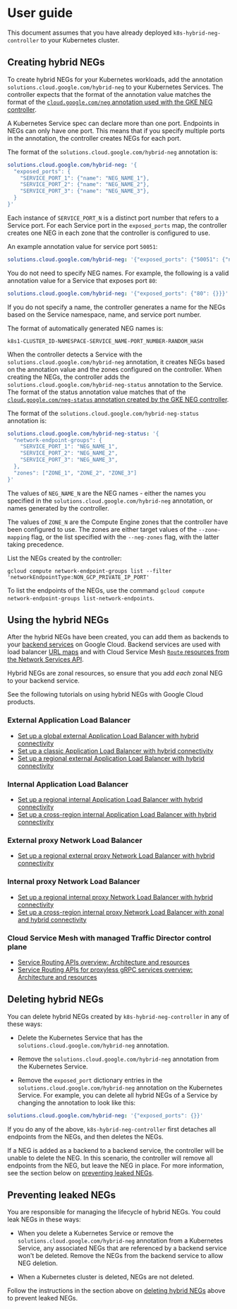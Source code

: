 # User guide

This document assumes that you have already deployed `k8s-hybrid-neg-controller`
to your Kubernetes cluster.

## Creating hybrid NEGs

To create hybrid NEGs for your Kubernetes workloads, add the annotation
`solutions.cloud.google.com/hybrid-neg` to your Kubernetes Services. The
controller expects that the format of the annotation value matches the format of
the
[`cloud.google.com/neg` annotation used with the GKE NEG controller](https://cloud.google.com/kubernetes-engine/docs/how-to/standalone-neg#service).

A Kubernetes Service spec can declare more than one port. Endpoints in NEGs can
only have one port. This means that if you specify multiple ports in the
annotation, the controller creates NEGs for each port.

The format of the `solutions.cloud.google.com/hybrid-neg` annotation is:

```yaml
solutions.cloud.google.com/hybrid-neg: '{
  "exposed_ports": {
    "SERVICE_PORT_1": {"name": "NEG_NAME_1"},
    "SERVICE_PORT_2": {"name": "NEG_NAME_2"},
    "SERVICE_PORT_3": {"name": "NEG_NAME_3"},
  }
}'
```

Each instance of `SERVICE_PORT_N` is a distinct port number that refers to a
Service port. For each Service port in the `exposed_ports` map, the controller
creates one NEG in each zone that the controller is configured to use.

An example annotation value for service port `50051`:

```yaml
solutions.cloud.google.com/hybrid-neg: '{"exposed_ports": {"50051": {"name": "my-hybrid-neg"}}}'
```

You do not need to specify NEG names. For example, the following is a valid
annotation value for a Service that exposes port `80`:

```yaml
solutions.cloud.google.com/hybrid-neg: '{"exposed_ports": {"80": {}}}'
```

If you do not specify a name, the controller generates a name for the NEGs based
on the Service namespace, name, and service port number.

The format of automatically generated NEG names is:

```shell
k8s1-CLUSTER_ID-NAMESPACE-SERVICE_NAME-PORT_NUMBER-RANDOM_HASH
```

When the controller detects a Service with the
`solutions.cloud.google.com/hybrid-neg` annotation, it creates NEGs based on the
annotation value and the zones configured on the controller. When creating the
NEGs, the controller adds the `solutions.cloud.google.com/hybrid-neg-status`
annotation to the Service. The format of the status annotation value matches
that of the
[`cloud.google.com/neg-status` annotation created by the GKE NEG controller](https://cloud.google.com/kubernetes-engine/docs/how-to/standalone-neg#retrieve-neg-status).

The format of the `solutions.cloud.google.com/hybrid-neg-status` annotation is:

```yaml
solutions.cloud.google.com/hybrid-neg-status: '{
  "network-endpoint-groups": {
    "SERVICE_PORT_1": "NEG_NAME_1",
    "SERVICE_PORT_2": "NEG_NAME_2",
    "SERVICE_PORT_3": "NEG_NAME_3",
  },
  "zones": ["ZONE_1", "ZONE_2", "ZONE_3"]
}'
```

The values of `NEG_NAME_N` are the NEG names - either the names you specified in
the `solutions.cloud.google.com/hybrid-neg` annotation, or names generated by
the controller.

The values of `ZONE_N` are the Compute Engine zones that the controller have
been configured to use. The zones are either target values of the
`--zone-mapping` flag, or the list specified with the `--neg-zones` flag, with
the latter taking precedence.

List the NEGs created by the controller:

```shell
gcloud compute network-endpoint-groups list --filter 'networkEndpointType:NON_GCP_PRIVATE_IP_PORT'
```

To list the endpoints of the NEGs, use the command
`gcloud compute network-endpoint-groups list-network-endpoints`.

## Using the hybrid NEGs

After the hybrid NEGs have been created, you can add them as backends to your
[backend services](https://cloud.google.com/load-balancing/docs/backend-service)
on Google Cloud. Backend services are used with load balancer
[URL maps](https://cloud.google.com/load-balancing/docs/url-map-concepts) and
with Cloud Service Mesh
[`Route` resources from the Network Services API](https://cloud.google.com/service-mesh/docs/service-routing/service-routing-overview).

Hybrid NEGs are zonal resources, so ensure that you add _each_ zonal NEG to your
backend service.

See the following tutorials on using hybrid NEGs with Google Cloud products.

### External Application Load Balancer

- [Set up a global external Application Load Balancer with hybrid connectivity](https://cloud.google.com/load-balancing/docs/https/setting-up-ext-global-https-hybrid)
- [Set up a classic Application Load Balancer with hybrid connectivity](https://cloud.google.com/load-balancing/docs/https/setting-up-ext-https-hybrid)
- [Set up a regional external Application Load Balancer with hybrid connectivity](https://cloud.google.com/load-balancing/docs/https/setting-up-reg-ext-https-hybrid)

### Internal Application Load Balancer

- [Set up a regional internal Application Load Balancer with hybrid connectivity](https://cloud.google.com/load-balancing/docs/l7-internal/setting-up-int-https-hybrid)
- [Set up a cross-region internal Application Load Balancer with hybrid connectivity](https://cloud.google.com/load-balancing/docs/l7-internal/setting-up-int-https-hybrid)

### External proxy Network Load Balancer

- [Set up a regional external proxy Network Load Balancer with hybrid connectivity](https://cloud.google.com/load-balancing/docs/tcp/set-up-ext-reg-tcp-proxy-hybrid)

### Internal proxy Network Load Balancer

- [Set up a regional internal proxy Network Load Balancer with hybrid connectivity](https://cloud.google.com/load-balancing/docs/tcp/set-up-int-tcp-proxy-hybrid)
- [Set up a cross-region internal proxy Network Load Balancer with zonal and hybrid connectivity](https://cloud.google.com/load-balancing/docs/tcp/setup-cross-reg-proxy-hybrid)

### Cloud Service Mesh with managed Traffic Director control plane

- [Service Routing APIs overview: Architecture and resources](https://cloud.google.com/service-mesh/docs/service-routing/service-routing-overview#architecture-resources)
- [Service Routing APIs for proxyless gRPC services overview: Architecture and resources](https://cloud.google.com/service-mesh/docs/service-routing/proxyless-overview#architecture-resources)

## Deleting hybrid NEGs

You can delete hybrid NEGs created by `k8s-hybrid-neg-controller` in any of
these ways:

- Delete the Kubernetes Service that has the
  `solutions.cloud.google.com/hybrid-neg` annotation.

- Remove the `solutions.cloud.google.com/hybrid-neg` annotation from the
  Kubernetes Service.

- Remove the `exposed_port` dictionary entries in the
  `solutions.cloud.google.com/hybrid-neg` annotation on the Kubernetes Service.
  For example, you can delete all hybrid NEGs of a Service by changing the
  annotation to look like this:

```yaml
solutions.cloud.google.com/hybrid-neg: '{"exposed_ports": {}}'
```

If you do any of the above, `k8s-hybrid-neg-controller` first detaches all
endpoints from the NEGs, and then deletes the NEGs.

If a NEG is added as a backend to a backend service, the controller will be
unable to delete the NEG. In this scenario, the controller will remove all
endpoints from the NEG, but leave the NEG in place. For more information, see
the section below on [preventing leaked NEGs](#preventing-leaked-negs).

## Preventing leaked NEGs

You are responsible for managing the lifecycle of hybrid NEGs. You could leak
NEGs in these ways:

- When you delete a Kubernetes Service or remove the
  `solutions.cloud.google.com/hybrid-neg` annotation from a Kubernetes Service,
  any associated NEGs that are referenced by a backend service won't be deleted.
  Remove the NEGs from the backend service to allow NEG deletion.

- When a Kubernetes cluster is deleted, NEGs are not deleted.

Follow the instructions in the section above on
[deleting hybrid NEGs](#deleting-hybrid-negs) above to prevent leaked NEGs.
